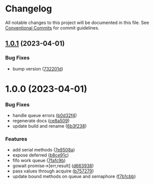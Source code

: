 # Changelog

All notable changes to this project will be documented in this file. See
[Conventional Commits](https://conventionalcommits.org) for commit guidelines.

## [1.0.1](https://github.com/calebboyd/async/compare/v1.0.0...v1.0.1) (2023-04-01)


### Bug Fixes

* bump version ([732201d](https://github.com/calebboyd/async/commit/732201d0d97e6817f5cb16302f34e658b5e966b7))

# 1.0.0 (2023-04-01)


### Bug Fixes

* handle queue errors ([b0d32f4](https://github.com/calebboyd/async/commit/b0d32f4128042db999c39ee5d55e69d7b4a3ab68))
* regenerate docs ([ce8a509](https://github.com/calebboyd/async/commit/ce8a509d35a89cb9a5f523ba3e6a6d3bc5cf2b89))
* update build and rename ([6b3f238](https://github.com/calebboyd/async/commit/6b3f2383424ed3d9d0634d77896123f7b13bbbdd))


### Features

* add serial methods ([7e8508a](https://github.com/calebboyd/async/commit/7e8508aa4b7ae805a24ad7e8e4d3691cca834aab))
* expose deferred ([b8ce91c](https://github.com/calebboyd/async/commit/b8ce91c07f5631457b48ac94147530f0a1ca2ada))
* fifo work queue ([7fafc9b](https://github.com/calebboyd/async/commit/7fafc9be409242475464248282005a131bb4c40a))
* gowait promise->[err,result] ([d663938](https://github.com/calebboyd/async/commit/d663938a12e259ec9ffe37c8226ef56ee058160c))
* pass values through acquire ([b757279](https://github.com/calebboyd/async/commit/b7572793fa45a654cd33bbef6f2b94f532ec23b0))
* update bound methods on queue and semaphore ([f7b1cbb](https://github.com/calebboyd/async/commit/f7b1cbb2f66dc4a56d1b3850cf15835de29491e3))
